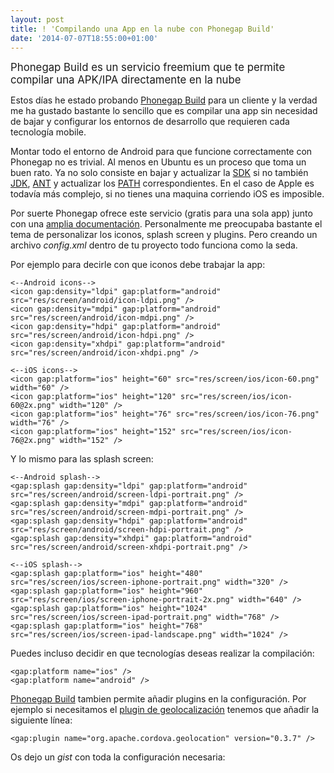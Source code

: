 ```yaml
--- 
layout: post 
title: ! 'Compilando una App en la nube con Phonegap Build'
date: '2014-07-07T18:55:00+01:00' 
---
```


<big>Phonegap Build es un servicio freemium que te permite compilar una APK/IPA directamente en la nube</big>

Estos días he estado probando [Phonegap Build](https://build.phonegap.com/) para un cliente y la verdad me ha gustado bastante lo sencillo que es compilar una app sin necesidad de bajar y configurar los entornos de desarrollo que requieren cada tecnología mobile. 

Montar todo el entorno de Android para que funcione correctamente con Phonegap no es trivial. Al menos en Ubuntu es un proceso que toma un buen rato. Ya no solo consiste en bajar y actualizar la [SDK](http://developer.android.com/sdk/index.html) si no también [JDK](http://www.oracle.com/technetwork/java/javase/downloads/index.html?ssSourceSiteId=otnjp), [ANT](http://ant.apache.org/) y actualizar los [PATH](http://stackoverflow.com/questions/20323787/cordova-platform-add-android-not-working-while-listing-android-targets/21142421#21142421) correspondientes. En el caso de Apple es todavía más complejo, si no tienes una maquina corriendo iOS es imposible.

Por suerte Phonegap ofrece este servicio (gratis para una sola app) junto con una [amplia documentación](http://docs.build.phonegap.com/en_US/).
Personalmente me preocupaba bastante el tema de personalizar los iconos, splash screen y plugins. Pero creando un archivo _config.xml_ dentro de tu proyecto todo funciona como la seda.

Por ejemplo para decirle con que iconos debe trabajar la app:

	<--Android icons-->
    <icon gap:density="ldpi" gap:platform="android" src="res/screen/android/icon-ldpi.png" />
    <icon gap:density="mdpi" gap:platform="android" src="res/screen/android/icon-mdpi.png" />
    <icon gap:density="hdpi" gap:platform="android" src="res/screen/android/icon-hdpi.png" />
    <icon gap:density="xhdpi" gap:platform="android" src="res/screen/android/icon-xhdpi.png" />
 
 	<--iOS icons-->
    <icon gap:platform="ios" height="60" src="res/screen/ios/icon-60.png" width="60" />
    <icon gap:platform="ios" height="120" src="res/screen/ios/icon-60@2x.png" width="120" />
    <icon gap:platform="ios" height="76" src="res/screen/ios/icon-76.png" width="76" />
    <icon gap:platform="ios" height="152" src="res/screen/ios/icon-76@2x.png" width="152" />

Y lo mismo para las splash screen:

	<--Android splash-->
    <gap:splash gap:density="ldpi" gap:platform="android" src="res/screen/android/screen-ldpi-portrait.png" />
    <gap:splash gap:density="mdpi" gap:platform="android" src="res/screen/android/screen-mdpi-portrait.png" />
    <gap:splash gap:density="hdpi" gap:platform="android" src="res/screen/android/screen-hdpi-portrait.png" />
    <gap:splash gap:density="xhdpi" gap:platform="android" src="res/screen/android/screen-xhdpi-portrait.png" />
 
 	<--iOS splash-->
    <gap:splash gap:platform="ios" height="480" src="res/screen/ios/screen-iphone-portrait.png" width="320" />
    <gap:splash gap:platform="ios" height="960" src="res/screen/ios/screen-iphone-portrait-2x.png" width="640" />
    <gap:splash gap:platform="ios" height="1024" src="res/screen/ios/screen-ipad-portrait.png" width="768" />
    <gap:splash gap:platform="ios" height="768" src="res/screen/ios/screen-ipad-landscape.png" width="1024" />    

Puedes incluso decidir en que tecnologías deseas realizar la compilación:

	<gap:platform name="ios" />
    <gap:platform name="android" />

[Phonegap Build](https://build.phonegap.com/) tambien permite añadir plugins en la configuración. Por ejemplo si necesitamos el [plugin de geolocalización](https://github.com/apache/cordova-plugin-geolocation) tenemos que añadir la siguiente línea:

	<gap:plugin name="org.apache.cordova.geolocation" version="0.3.7" />    

Os dejo un _gist_ con toda la configuración necesaria:

<script src="https://gist.github.com/brunogarcia/e2d7844dd2af6ff1e459.js"></script>
